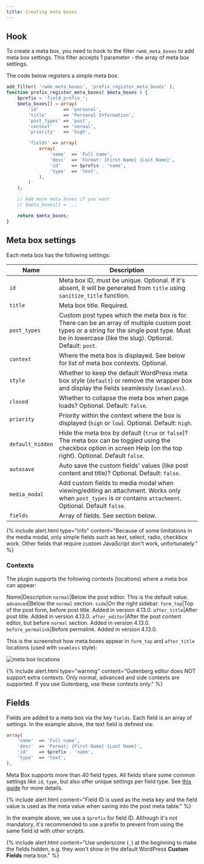 ```yaml
---
title: Creating meta boxes
---
```


## Hook

To create a meta box, you need to hook to the filter `rwmb_meta_boxes` to add meta box settings. This filter accepts 1 parameter - the array of meta box settings.

The code below registers a simple meta box:

```php
add_filter( 'rwmb_meta_boxes', 'prefix_register_meta_boxes' );
function prefix_register_meta_boxes( $meta_boxes ) {
    $prefix = 'field_prefix_';
    $meta_boxes[] = array(
        'id'         => 'personal',
        'title'      => 'Personal Information',
        'post_types' => 'post',
        'context'    => 'normal',
        'priority'   => 'high',

        'fields' => array(
            array(
                'name'  => 'Full name',
                'desc'  => 'Format: {First Name} {Last Name}',
                'id'    => $prefix . 'name',
                'type'  => 'text',
            ),
        )
    );

    // Add more meta boxes if you want
    // $meta_boxes[] = ...

    return $meta_boxes;
}
```

## Meta box settings

Each meta box has the following settings:

Name|Description
--|--
`id`|Meta box ID, must be unique. Optional. If it's absent, it will be generated from `title` using `sanitize_title` function.
`title`|Meta box title. Required.
`post_types`|Custom post types which the meta box is for. There can be an array of multiple custom post types or a string for the single post type. Must be in lowercase (like the slug). Optional. Default: `post`.
`context`|Where the meta box is displayed. See below for list of meta box contexts. Optional.
`style`|Whether to keep the default WordPress meta box style (`default`) or remove the wrapper box and display the fields seamlessly (`seamless`).
`closed`|Whether to collapse the meta box when page loads? Optional. Default: `false`.
`priority`|Priority within the context where the box is displayed (`high` or `low`). Optional. Default: `high`.
`default_hidden`|Hide the meta box by default (`true` or `false`)? The meta box can be toggled using the checkbox option in screen Help (on the top right). Optional. Default `false`.
`autosave`|Auto save the custom fields' values (like post content and title)? Optional. Default: `false`.
`media_modal`|Add custom fields to media modal when viewing/editing an attachment. Works only when `post_types` is or contains `attachment`. Optional. Default `false`.
`fields`|Array of fields. See section below.

{% include alert.html type="info" content="Because of some limitations in the media modal, only simple fields such as text, select, radio, checkbox work. Other fields that require custom JavaScript don't work, unfortunately." %}

### Contexts

The plugin supports the following contexts (locations) where a meta box can appear:

Name|Description
`normal`|Below the post editor. This is the default value.
`advanced`|Below the `normal` section.
`side`|On the right sidebar.
`form_top`|Top of the post form, before post title. Added in version 4.13.0.
`after_title`|After post title. Added in version 4.13.0.
`after_editor`|After the post content editor, but before `normal` section. Added in version 4.13.0.
`before_permalink`|Before permalink. Added in version 4.13.0.

This is the screenshot how meta boxes appear in `form_top` and `after_title` locations (used with `seamless` style):

![meta box locations](https://i.imgur.com/kBKbS3wl.png)

{% include alert.html type="warning" content="Gutenberg editor does NOT support extra contexts. Only normal, advanced and side contexts are supported. If you use Gutenberg, use these contexts only." %}

## Fields

Fields are added to a meta box via the key `fields`. Each field is an array of settings. In the example above, the text field is defined via:

```php
array(
    'name'  => 'Full name',
    'desc'  => 'Format: {First Name} {Last Name}',
    'id'    => $prefix . 'name',
    'type'  => 'text',
),
```

Meta Box supports more than 40 field types. All fields share some common settings like `id`, `type`, but also offer unique settings per field type. See [this guide](/field-settings/) for more details.

{% include alert.html content="Field ID is used as the meta key and the field value is used as the meta value when saving into the post meta table." %}

In the example above, we use a `$prefix` for field ID. Although it's not mandatory, it's recommended to use a prefix to prevent from using the same field id with other scripts.

{% include alert.html content="Use underscore (`_`) at the beginning to make the fields hidden, e.g. they won't show in the default WordPress **Custom Fields** meta box." %}
